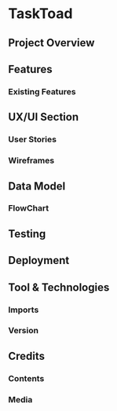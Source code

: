 # TaskToad

## Project Overview

## Features
### Existing Features


## UX/UI Section
### User Stories
### Wireframes


## Data Model
### FlowChart

## Testing


## Deployment


## Tool & Technologies
### Imports
### Version 


## Credits
### Contents
### Media
